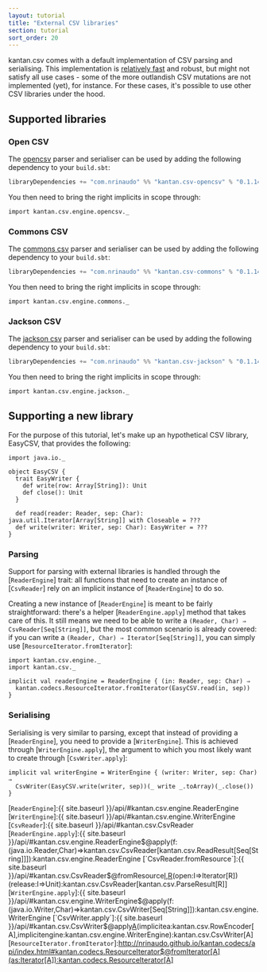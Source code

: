 ```yaml
---
layout: tutorial
title: "External CSV libraries"
section: tutorial
sort_order: 20
---
```

kantan.csv comes with a default implementation of CSV parsing and serialising. This implementation is
[relatively fast](benchmarks.html) and robust, but might not satisfy all use cases - some of the more outlandish CSV
mutations are not implemented (yet), for instance. For these cases, it's possible to use other CSV libraries under the
hood.

## Supported libraries

### Open CSV

The [opencsv] parser and serialiser can be used by adding the following dependency to your `build.sbt`:

```scala
libraryDependencies += "com.nrinaudo" %% "kantan.csv-opencsv" % "0.1.14"
```

You then need to bring the right implicits in scope through:

```tut:silent
import kantan.csv.engine.opencsv._
```

### Commons CSV

The [commons csv] parser and serialiser can be used by adding the following dependency to your `build.sbt`:

```scala
libraryDependencies += "com.nrinaudo" %% "kantan.csv-commons" % "0.1.14"
```

You then need to bring the right implicits in scope through:

```tut:silent
import kantan.csv.engine.commons._
```

### Jackson CSV

The [jackson csv] parser and serialiser can be used by adding the following dependency to your `build.sbt`:

```scala
libraryDependencies += "com.nrinaudo" %% "kantan.csv-jackson" % "0.1.14"
```

You then need to bring the right implicits in scope through:

```tut:silent
import kantan.csv.engine.jackson._
```

## Supporting a new library

For the purpose of this tutorial, let's make up an hypothetical CSV library, EasyCSV, that provides the following:

```tut:silent
import java.io._

object EasyCSV {
  trait EasyWriter {
    def write(row: Array[String]): Unit
    def close(): Unit
  }

  def read(reader: Reader, sep: Char): java.util.Iterator[Array[String]] with Closeable = ???
  def write(writer: Writer, sep: Char): EasyWriter = ???
}
```


### Parsing

Support for parsing with external libraries is handled through the [`ReaderEngine`] trait: all functions that need
to create an instance of [`CsvReader`] rely on an implicit instance of [`ReaderEngine`] to do so.

Creating a new instance of [`ReaderEngine`] is meant to be fairly straightforward: there's a helper
[`ReaderEngine.apply`] method that takes care of this. It still means we need to be able to write a
`(Reader, Char) ⇒ CsvReader[Seq[String]]`, but the most common scenario is already covered: if you can write a
`(Reader, Char) ⇒ Iterator[Seq[String]]`, you can simply use [`ResourceIterator.fromIterator`]:

```tut:silent
import kantan.csv.engine._
import kantan.csv._

implicit val readerEngine = ReaderEngine { (in: Reader, sep: Char) ⇒
  kantan.codecs.ResourceIterator.fromIterator(EasyCSV.read(in, sep))
}
```

### Serialising

Serialising is very similar to parsing, except that instead of providing a [`ReaderEngine`], you need to provide a
[`WriterEngine`]. This is achieved through [`WriterEngine.apply`], the argument to which you most likely want to create
through [`CsvWriter.apply`]:

```tut:silent
implicit val writerEngine = WriterEngine { (writer: Writer, sep: Char) ⇒
  CsvWriter(EasyCSV.write(writer, sep))(_ write _.toArray)(_.close())
}
```

[commons csv]:https://commons.apache.org/proper/commons-csv/
[jackson csv]:https://github.com/FasterXML/jackson-dataformat-csv
[opencsv]:http://opencsv.sourceforge.net
[`ReaderEngine`]:{{ site.baseurl }}/api/#kantan.csv.engine.ReaderEngine
[`WriterEngine`]:{{ site.baseurl }}/api/#kantan.csv.engine.WriterEngine
[`CsvReader`]:{{ site.baseurl }}/api/#kantan.csv.CsvReader
[`ReaderEngine.apply`]:{{ site.baseurl }}/api/#kantan.csv.engine.ReaderEngine$@apply(f:(java.io.Reader,Char)=>kantan.csv.CsvReader[kantan.csv.ReadResult[Seq[String]]]):kantan.csv.engine.ReaderEngine
[`CsvReader.fromResource`]:{{ site.baseurl }}/api/#kantan.csv.CsvReader$@fromResource[I,R](in:I)(open:I=>Iterator[R])(release:I=>Unit):kantan.csv.CsvReader[kantan.csv.ParseResult[R]]
[`WriterEngine.apply`]:{{ site.baseurl }}/api/#kantan.csv.engine.WriterEngine$@apply(f:(java.io.Writer,Char)=>kantan.csv.CsvWriter[Seq[String]]):kantan.csv.engine.WriterEngine
[`CsvWriter.apply`]:{{ site.baseurl }}/api/#kantan.csv.CsvWriter$@apply[A](writer:java.io.Writer,separator:Char,header:Seq[String])(implicitea:kantan.csv.RowEncoder[A],implicitengine:kantan.csv.engine.WriterEngine):kantan.csv.CsvWriter[A]
[`ResourceIterator.fromIterator`]:http://nrinaudo.github.io/kantan.codecs/api/index.html#kantan.codecs.ResourceIterator$@fromIterator[A](as:Iterator[A]):kantan.codecs.ResourceIterator[A]
